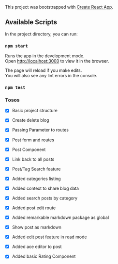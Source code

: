 This project was bootstrapped with [Create React App](https://github.com/facebook/create-react-app).

## Available Scripts

In the project directory, you can run:

### `npm start`

Runs the app in the development mode.<br>
Open [http://localhost:3000](http://localhost:3000) to view it in the browser.

The page will reload if you make edits.<br>
You will also see any lint errors in the console.

### `npm test`


### Tosos

- [x] Basic project structure
- [x] Create delete blog
- [x] Passing Parameter to routes
- [x] Post form and routes
- [x] Post Component
- [x] Link back to all posts
- [x] Post/Tag Search feature
- [x] Added categories listing
- [x] Added context to share blog data
- [x] Added search posts by category
- [x] Added post edit route
- [x] Added remarkable markdown package as global
- [x] Show post as markdown
- [x] Added edit post feature in read mode
- [x] Added ace editor to post
- [x] Added basic Rating Component

